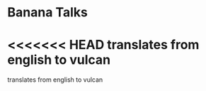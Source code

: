 # Banana Talks
<<<<<<< HEAD
 translates from english to vulcan
=======
 translates from english to vulcan

